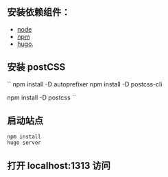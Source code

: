 ## 安装依赖组件：


- [node](https://nodejs.org/en/)
- [npm](https://www.npmjs.com/get-npm)
- [hugo](https://github.com/gohugoio/hugo/releases).

## 安装 postCSS
``
npm install -D autoprefixer
npm install -D postcss-cli

npm install -D postcss
``

## 启动站点
```shell
npm install
hugo server
```
## 打开 localhost:1313 访问